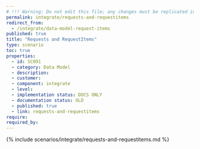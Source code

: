```yaml
---
# !!! Warning: Do not edit this file; any changes must be replicated in Excel !!!
permalink: integrate/requests-and-requestitems
redirect_from:
  - /integrate/data-model-request-items
published: true
title: "Requests and RequestItems"
type: scenario
toc: true
properties:
  - id: SC091
  - category: Data Model
  - description:
  - customer:
  - component: integrate
  - level:
  - implementation status: DOCS ONLY
  - documentation status: OLD
  - published: true
  - link: requests-and-requestitems
require:
required_by:
---
```


{% include scenarios/integrate/requests-and-requestitems.md %}
